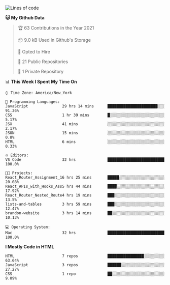 <!--START_SECTION:waka-->
![Lines of code](https://img.shields.io/badge/From%20Hello%20World%20I%27ve%20Written-22246%20lines%20of%20code-blue)

**🐱 My Github Data** 

> 🏆 63 Contributions in the Year 2021
 > 
> 📦 9.0 kB Used in Github's Storage 
 > 
> 💼 Opted to Hire
 > 
> 📜 21 Public Repositories 
 > 
> 🔑 1 Private Repository 
 > 
📊 **This Week I Spent My Time On** 

```text
⌚︎ Time Zone: America/New_York

💬 Programming Languages: 
JavaScript               29 hrs 14 mins      ██████████████████████░░░   91.36% 
CSS                      1 hr 39 mins        █░░░░░░░░░░░░░░░░░░░░░░░░   5.17% 
JSX                      41 mins             ░░░░░░░░░░░░░░░░░░░░░░░░░   2.17% 
JSON                     15 mins             ░░░░░░░░░░░░░░░░░░░░░░░░░   0.8% 
HTML                     6 mins              ░░░░░░░░░░░░░░░░░░░░░░░░░   0.33%

🔥 Editors: 
VS Code                  32 hrs              █████████████████████████   100.0%

🐱‍💻 Projects: 
React_Router_Assignment_16 hrs 25 mins       █████░░░░░░░░░░░░░░░░░░░░   20.08% 
React_APIs_with_Hooks_Ass5 hrs 44 mins       ████░░░░░░░░░░░░░░░░░░░░░   17.92% 
React_Router_Nested_Route4 hrs 19 mins       ███░░░░░░░░░░░░░░░░░░░░░░   13.5% 
lists-and-tables         3 hrs 59 mins       ███░░░░░░░░░░░░░░░░░░░░░░   12.47% 
brandon-website          3 hrs 14 mins       ██░░░░░░░░░░░░░░░░░░░░░░░   10.13%

💻 Operating System: 
Mac                      32 hrs              █████████████████████████   100.0%

```

**I Mostly Code in HTML** 

```text
HTML                     7 repos             ████████████████░░░░░░░░░   63.64% 
JavaScript               3 repos             ██████░░░░░░░░░░░░░░░░░░░   27.27% 
CSS                      1 repo              ██░░░░░░░░░░░░░░░░░░░░░░░   9.09%

```



<!--END_SECTION:waka-->
